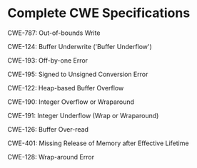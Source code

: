 

# Complete CWE Specifications

CWE-787: Out-of-bounds Write

CWE-124: Buffer Underwrite ('Buffer Underflow')

CWE-193: Off-by-one Error

CWE-195: Signed to Unsigned Conversion Error

CWE-122: Heap-based Buffer Overflow

CWE-190: Integer Overflow or Wraparound

CWE-191: Integer Underflow (Wrap or Wraparound)

CWE-126: Buffer Over-read

CWE-401: Missing Release of Memory after Effective Lifetime

CWE-128: Wrap-around Error